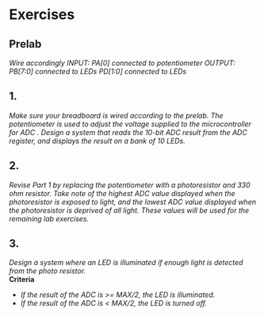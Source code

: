 # Exercises

## Prelab
*Wire accordingly INPUT: PA[0] connected to potentiometer OUTPUT: PB[7:0] connected to LEDs PD[1:0] connected to LEDs*

## 1. 
*Make sure your breadboard is wired according to the prelab. The potentiometer is used to adjust the voltage supplied to the microcontroller for ADC . Design a system that reads the 10-bit ADC result from the ADC register, and displays the result on a bank of 10 LEDs.*

## 2. 
*Revise Part 1 by replacing the potentiometer with a photoresistor and 330 
ohm resistor. Take note of the highest ADC value displayed when the photoresistor is exposed to light, and the lowest ADC value displayed when the photoresistor is deprived of all light. These values will be used for the remaining lab exercises.*

## 3. 
*Design a system where an LED is illuminated if enough light is detected from the photo resistor.*  
**Criteria**
  * *If the result of the ADC is >= MAX/2, the LED is illuminated.*
  * *If the result of the ADC is < MAX/2, the LED is turned off.*

 

